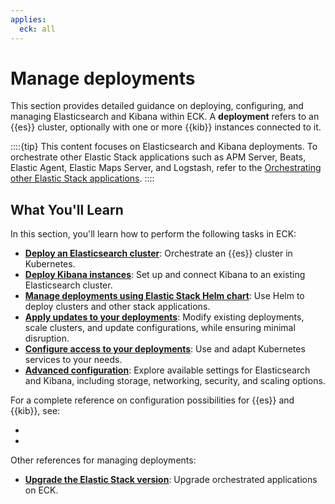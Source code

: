 ```yaml
---
applies:
  eck: all
---
```

# Manage deployments

This section provides detailed guidance on deploying, configuring, and managing Elasticsearch and Kibana within ECK. A **deployment** refers to an {{es}} cluster, optionally with one or more {{kib}} instances connected to it.

::::{tip}
This content focuses on Elasticsearch and Kibana deployments. To orchestrate other Elastic Stack applications such as APM Server, Beats, Elastic Agent, Elastic Maps Server, and Logstash, refer to the [Orchestrating other Elastic Stack applications](./orchestrate-other-elastic-applications.md).
::::

## What You'll Learn

In this section, you'll learn how to perform the following tasks in ECK:

- [**Deploy an Elasticsearch cluster**](./elasticsearch-deployment-quickstart.md): Orchestrate an {{es}} cluster in Kubernetes.
- [**Deploy Kibana instances**](./kibana-instance-quickstart.md): Set up and connect Kibana to an existing Elasticsearch cluster.
- [**Manage deployments using Elastic Stack Helm chart**](./managing-deployments-using-helm-chart.md): Use Helm to deploy clusters and other stack applications.
- [**Apply updates to your deployments**](./update-deployments.md): Modify existing deployments, scale clusters, and update configurations, while ensuring minimal disruption.
- [**Configure access to your deployments**](./accessing-services.md): Use and adapt Kubernetes services to your needs.
- [**Advanced configuration**](./configure-deployments.md): Explore available settings for Elasticsearch and Kibana, including storage, networking, security, and scaling options.

For a complete reference on configuration possibilities for {{es}} and {{kib}}, see:

- [](./elasticsearch-configuration.md)
- [](./kibana-configuration.md)

Other references for managing deployments:

* [**Upgrade the Elastic Stack version**](../../upgrade/deployment-or-cluster.md): Upgrade orchestrated applications on ECK.
